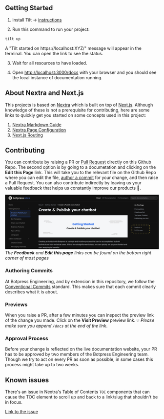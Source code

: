 ## Getting Started

1. Install Tilt -> [instructions](https://docs.tilt.dev/install.html)

2. Run this command to run your project: 
```bash
tilt up
```

A "Tilt started on https://localhost:XYZ/" message will appear in the terminal. You can open the link to see the status. 

3. Wait for all resources to have loaded.

4. Open [http://localhost:3000/docs](http://localhost:3000/docs) with your browser and you should see the local instance of documentation running.

## About Nextra and Next.js

This projects is based on [Nextra](https://nextra.site/) which is built on top of [Next.js](https://nextjs.org/). Although knowledge of these is not a prerequisite for contributing, here are some links to quickly get you started on some concepts used in this project:

1. [Nextra Markdown Guide](https://nextra.site/docs/guide/markdown)
2. [Nextra Page Configuration](https://nextra.site/docs/docs-theme/page-configuration)
3. [Next.js Routing](https://nextjs.org/docs/pages/building-your-application/routing)

## Contributing

You can contribute by raising a PR or [Pull Request](https://docs.github.com/en/pull-requests/collaborating-with-pull-requests/proposing-changes-to-your-work-with-pull-requests/about-pull-requests) directly on this Github Repo. The second option is by going to a documetation and clicking on the **Edit this Page** link. This will take you to the relevant file on the Github Repo where you can edit the file, [author a commit](#authoring-commits) for your change, and then raise a Pull Request. You can also contribute indirectly by leaving us your valuable feedback that helps us constantly improve our products 🚀.

![Alt text](public/content/contributing.png)
_The **Feedback** and **Edit this page** links can be found on the bottom right corner of most pages_

### Authoring Commits

At Botpress Engineering, and by extension in this repository, we follow the [Conventional Commits](https://www.conventionalcommits.org/en/v1.0.0/#examples) standard. This makes sure that each commit clearly describes what it is about.

### Previews

When you raise a PR, after a few minutes you can inspect the preview link of the change you made. Click on the **Visit Preview** preview link. 💡 _Please make sure you append `/docs` at the end of the link_.

### Approval Process

Before your change is reflected on the live documentation website, your PR has to be approved by two members of the Botpress Engineering team. Though we try to act on every PR as soon as possible, in some cases this process might take up to two weeks.

## Known issues

There's an issue in Nextra's Table of Contents `TOC` components that can cause the TOC element to scroll up and back to a link/slug that shouldn't be in focus.

[Link to the issue](https://github.com/shuding/nextra/issues/2020)
